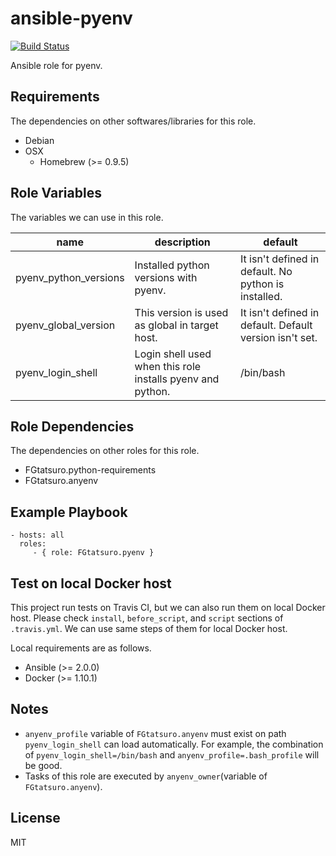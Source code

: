 ansible-pyenv
====================================

[![Build Status](https://travis-ci.org/FGtatsuro/ansible-pyenv.svg?branch=master)](https://travis-ci.org/FGtatsuro/ansible-pyenv)

Ansible role for pyenv.

Requirements
------------

The dependencies on other softwares/libraries for this role.

- Debian
- OSX
  - Homebrew (>= 0.9.5)

Role Variables
--------------

The variables we can use in this role.

|name|description|default|
|---|---|---|
|pyenv_python_versions|Installed python versions with pyenv.|It isn't defined in default. No python is installed.|
|pyenv_global_version|This version is used as global in target host.|It isn't defined in default. Default version isn't set.|
|pyenv_login_shell|Login shell used when this role installs pyenv and python.|/bin/bash|

Role Dependencies
-----------------

The dependencies on other roles for this role.

- FGtatsuro.python-requirements
- FGtatsuro.anyenv

Example Playbook
----------------

    - hosts: all
      roles:
         - { role: FGtatsuro.pyenv }

Test on local Docker host
-------------------------

This project run tests on Travis CI, but we can also run them on local Docker host.
Please check `install`, `before_script`, and `script` sections of `.travis.yml`.
We can use same steps of them for local Docker host.

Local requirements are as follows.

- Ansible (>= 2.0.0)
- Docker (>= 1.10.1)

Notes
-----

- `anyenv_profile` variable of `FGtatsuro.anyenv` must exist on path `pyenv_login_shell` can load automatically. For example, the combination of `pyenv_login_shell=/bin/bash` and `anyenv_profile=.bash_profile` will be good.
- Tasks of this role are executed by `anyenv_owner`(variable of `FGtatsuro.anyenv`).

License
-------

MIT
